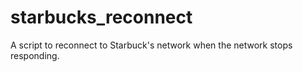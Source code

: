 # starbucks_reconnect
A script to reconnect to Starbuck's network when the network stops responding. 
